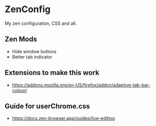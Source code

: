 # ZenConfig
My zen configuration, CSS and all.

## Zen Mods
- Hide window buttons
- Better tab indicator

## Extensions to make this work
- https://addons.mozilla.org/en-US/firefox/addon/adaptive-tab-bar-colour/

## Guide for userChrome.css
- https://docs.zen-browser.app/guides/live-editing
